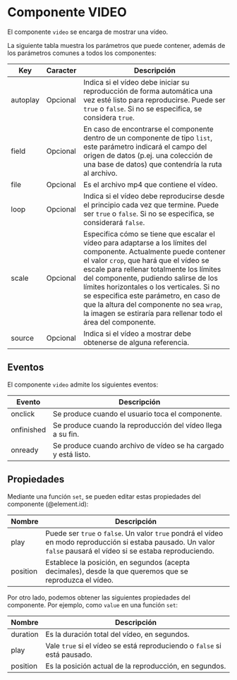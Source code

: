 # Componente VIDEO

El componente `video` se encarga de mostrar una vídeo.


La siguiente tabla muestra los parámetros que puede contener, además de los parámetros comunes a todos los componentes:

  | Key  | Caracter | Descripción |
  | ------------- | ------------- | ------------- |
  | autoplay | Opcional | Indica si el vídeo debe iniciar su reproducción de forma automática una vez esté listo para reproducirse. Puede ser `true` o `false`. Si no se especifica, se considera `true`.|
  | field | Opcional | En caso de encontrarse el componente dentro de un componente de tipo `list`, este parámetro indicará el campo del origen de datos (p.ej. una colección de una base de datos) que contendría la ruta al archivo.
  | file | Opcional | Es el archivo mp4 que contiene el vídeo.|
  | loop | Opcional | Indica si el vídeo debe reproducirse desde el principio cada vez que termine. Puede ser `true` o `false`. Si no se especifica, se considerará `false`.|
  | scale | Opcional | Especifica cómo se tiene que escalar el vídeo para adaptarse a los límites del componente. Actualmente puede contener el valor `crop`, que hará que el vídeo se escale para rellenar totalmente los límites del componente, pudiendo salirse de los límites horizontales o los verticales. Si no se especifica este parámetro, en caso de que la altura del componente no sea `wrap`, la imagen se estiraría para rellenar todo el área del componente.|
  | source | Opcional | Indica si el vídeo a mostrar debe obtenerse de alguna referencia.|
  


## Eventos

El componente `video` admite los siguientes eventos:

 | Evento  | Descripción |
  | ------------- | ------------- |
  | onclick | Se produce cuando el usuario toca el componente. |
  | onfinished | Se produce cuando la reproducción del vídeo llega a su fin. |
  | onready | Se produce cuando archivo de vídeo se ha cargado y está listo. |


## Propiedades

Mediante una función `set`, se pueden editar estas propiedades del componente (@element.id):

  | Nombre  | Descripción |
  | ------------- | ------------- |
  | play | Puede ser `true` o `false`. Un valor `true` pondrá el vídeo en modo reproducción si estaba pausado. Un valor `false` pausará el vídeo si se estaba reproduciendo. |
  | position | Establece la posición, en segundos (acepta decimales), desde la que queremos que se reproduzca el vídeo. |


Por otro lado, podemos obtener las siguientes propiedades del componente. Por ejemplo, como `value` en una función `set`:

  | Nombre  | Descripción |
  | ------------- | ------------- |
  | duration | Es la duración total del vídeo, en segundos. |
  | play | Vale `true` si el vídeo se está reproduciendo o `false` si está pausado. |
  | position | Es la posición actual de la reproducción, en segundos. |
  


